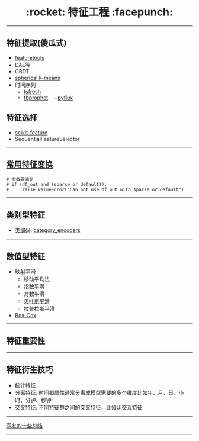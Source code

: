 <h1 align = "center">:rocket: 特征工程 :facepunch:</h1>

---
## 特征提取(傻瓜式)
- [featuretools][3]
- DAE等
- GBDT
- [spherical k-means][5]
- 时间序列
    - [tsfresh][6]
    - [fbprophet][7]
    - [pyflux][8]
## 特征选择
- [scikit-feature][4]
- SequentialFeatureSelector
---
## [常用特征变换][0]

```
# 参数要满足：
# if (df_out and (sparse or default)):
#     raise ValueError("Can not use df_out with sparse or default")
```

---
## 类别型特征
- [类编码][1]: [category_encoders][2]
---
## 数值型特征
- 映射平滑
  - 移动平均法
  - 指数平滑
  - 对数平滑
  - [贝叶斯平滑][20]
  - 拉普拉斯平滑
- [Box-Cox][21]
---
## 特征重要性
---
## 特征衍生技巧
- 统计特征
- 分离特征: 时间戳属性通常分离成模型需要的多个维度比如年、月、日、小时、分钟、秒钟
- 交叉特征: 不同特征群之间的交叉特征，比如UI交互特征


---
[网友的一些总结][10]















---
[0]: http://nbviewer.jupyter.org/github/Jie-Yuan/2_DataMining/blob/master/3_FeatureEngineering/sklearn_pandas.ipynb
[1]: http://contrib.scikit-learn.org/categorical-encoding/backward_difference.html
[2]: https://github.com/scikit-learn-contrib/categorical-encoding
[3]: https://github.com/Featuretools/featuretools
[4]: https://github.com/jundongl/scikit-feature
[5]: https://github.com/justinsalamon/skm
[6]: https://github.com/blue-yonder/tsfresh
[7]: https://github.com/facebook/prophet
[8]: http://pyflux.readthedocs.io/en/latest/arima.html

[10]: http://www.cnblogs.com/weibao/p/6252280.html

[20]: https://github.com/Jie-Yuan/2_DataMining/blob/master/3_FeatureEngineering/SmoothMapping/BayesianSmoothing.py
[21]: http://nbviewer.jupyter.org/github/Jie-Yuan/2_DataMining/blob/master/3_FeatureEngineering/Box-Cox/Box-Cox.ipynb
